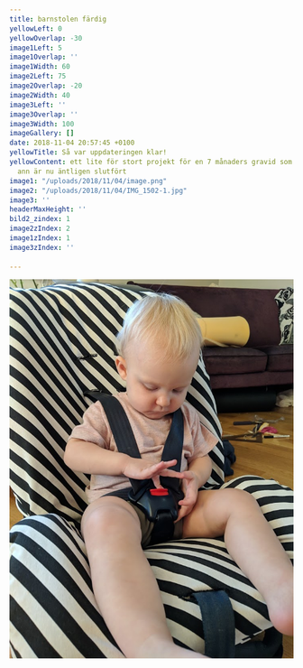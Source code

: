 ```yaml
---
title: barnstolen färdig
yellowLeft: 0
yellowOverlap: -30
image1Left: 5
image1Overlap: ''
image1Width: 60
image2Left: 75
image2Overlap: -20
image2Width: 40
image3Left: ''
image3Overlap: ''
image3Width: 100
imageGallery: []
date: 2018-11-04 20:57:45 +0100
yellowTitle: Så var uppdateringen klar!
yellowContent: ett lite för stort projekt för en 7 månaders gravid som jag tagit mig
  ann är nu äntligen slutfört
image1: "/uploads/2018/11/04/image.png"
image2: "/uploads/2018/11/04/IMG_1502-1.jpg"
image3: ''
headerMaxHeight: ''
bild2_zindex: 1
image2zIndex: 2
image1zIndex: 1
image3zIndex: ''

---
```

![](/uploads/2018/11/04/image-1.png)